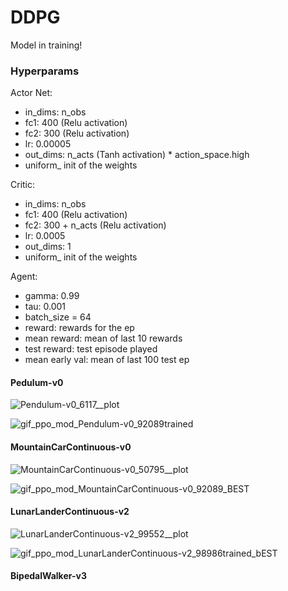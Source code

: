 # DDPG

Model in training!

### Hyperparams

Actor Net:
- in_dims: n_obs
- fc1: 400 (Relu activation)
- fc2: 300 (Relu activation)
- lr: 0.00005
- out_dims: n_acts (Tanh activation) * action_space.high
- uniform_ init of the weights

Critic:
- in_dims: n_obs
- fc1: 400 (Relu activation)
- fc2: 300 + n_acts (Relu activation)
- lr: 0.0005
- out_dims: 1
- uniform_ init of the weights

Agent:
- gamma: 0.99
- tau: 0.001
- batch_size = 64
- reward: rewards for the ep
- mean reward: mean of last 10 rewards
- test reward: test episode played
- mean early val: mean of last 100 test ep


#### Pedulum-v0

![Pendulum-v0_6117__plot](https://user-images.githubusercontent.com/63811972/154112501-d7b8a3a8-df96-412b-be30-b9d859d2df05.png)

![gif_ppo_mod_Pendulum-v0_92089trained](https://user-images.githubusercontent.com/63811972/154115630-8c58345d-1986-43be-8995-6f896ad25ed6.gif)


#### MountainCarContinuous-v0 

![MountainCarContinuous-v0_50795__plot](https://user-images.githubusercontent.com/63811972/154244675-cbdba7a3-b2d3-4514-9791-eef3c034cdd0.png)

![gif_ppo_mod_MountainCarContinuous-v0_92089_BEST](https://user-images.githubusercontent.com/63811972/154248112-eb6d55ae-a715-40a7-be11-7fe90864a3c1.gif)


#### LunarLanderContinuous-v2 

![LunarLanderContinuous-v2_99552__plot](https://user-images.githubusercontent.com/63811972/154248183-1ceb8cf2-f430-46cc-9f43-83f217926010.png)

![gif_ppo_mod_LunarLanderContinuous-v2_98986trained_bEST](https://user-images.githubusercontent.com/63811972/154248248-7d2e4531-9a0f-40e4-8d58-1d3ec3024f70.gif)


#### BipedalWalker-v3













